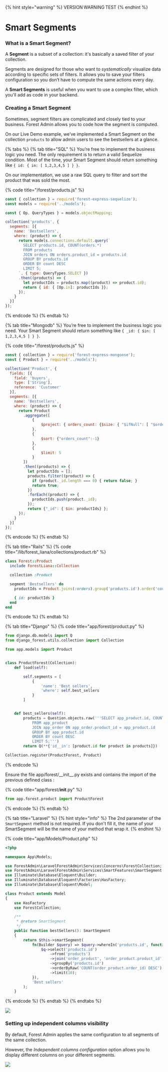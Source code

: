 {% hint style="warning" %}
VERSION WARNING TEST
{% endhint %}

# Smart Segments

### What is a Smart Segment?

A **Segment** is a subset of a collection: it's basically a saved filter of your collection.

Segments are designed for those who want to _systematically_ visualize data according to specific sets of filters. It allows you to save your filters configuration so you don’t have to compute the same actions every day.

A **Smart Segments** is useful when you want to use a complex filter, which you'll add as code in your backend.

### Creating a Smart Segment

Sometimes, segment filters are complicated and closely tied to your business. Forest Admin allows you to code how the segment is computed.

On our Live Demo example, we’ve implemented a Smart Segment on the collection `products` to allow admin users to see the bestsellers at a glance.

{% tabs %}
{% tab title="SQL" %}
You’re free to implement the business logic you need. The only requirement is to return a valid Sequelize condition. Most of the time, your Smart Segment should return something like `{ id: { in: [ 1,2,3,4,5 ] } }`.

On our implementation, we use a raw SQL query to filter and sort the product that was sold the most.

{% code title="/forest/products.js" %}
```javascript
const { collection } = require('forest-express-sequelize');
const models = require('../models');

const { Op, QueryTypes } = models.objectMapping;

collection('products', {
  segments: [{
    name: 'Bestsellers',
    where: (product) => {
      return models.connections.default.query(`
        SELECT products.id, COUNT(orders.*)
        FROM products
        JOIN orders ON orders.product_id = products.id
        GROUP BY products.id
        ORDER BY count DESC
        LIMIT 5;
      `, { type: QueryTypes.SELECT })
      .then((products) => {
        let productIds = products.map((product) => product.id);
        return { id: { [Op.in]: productIds }};
      });
    }
  }]
});
```
{% endcode %}
{% endtab %}

{% tab title="Mongodb" %}
You’re free to implement the business logic you need. Your Smart Segment should return something like `{ _id: { $in: [ 1,2,3,4,5 ] } }`.

{% code title="/forest/products.js" %}
```javascript
const { collection } = require('forest-express-mongoose');
const { Product } = require('../models');

collection('Product', {
  fields: [{
    field: 'buyers',
    type: ['String'],
    reference: 'Customer'
  }],
  segments: [{
    name: 'Bestsellers',
    where: (product) => {
      return Product
      	.aggregate([
		    {
		        $project: { orders_count: {$size: { "$ifNull": [ "$orders", [] ] } } }
		    },
		    {
		        $sort: {"orders_count":-1}
		    },
		    {
		    	$limit: 5
		    }
		])
        .then((products) => {
          let productIds = [];
          products.filter((product) => {
            if (product._id.length === 0) { return false; }
            return true;
          })
          .forEach((product) => {
          	productIds.push(product._id);
          });
		  return {"_id": { $in: productIds} };
	  });
    }
  }]
});
```
{% endcode %}
{% endtab %}

{% tab title="Rails" %}
{% code title="/lib/forest_liana/collections/product.rb" %}
```ruby
class Forest::Product
  include ForestLiana::Collection

  collection :Product

  segment 'Bestsellers' do
    productIds = Product.joins(:orders).group('products.id').order('count(orders.id)').limit(10).pluck('products.id')

    { id: productIds }
  end
end
```
{% endcode %}
{% endtab %}

{% tab title="Django" %}
{% code title="app/forest/product.py" %}
```python
from django.db.models import Q
from django_forest.utils.collection import Collection

from app.models import Product


class ProductForest(Collection):
    def load(self):

        self.segments = [
            {
                'name': 'Best sellers',
                'where': self.best_sellers
            }
        ]


    def best_sellers(self):
        products = Question.objects.raw('''SELECT app_product.id, COUNT(app_order.*)
            FROM app_product
            JOIN app_order ON app_order.product_id = app_product.id
            GROUP BY app_product.id
            ORDER BY count DESC
            LIMIT 5;''')
        return Q(**{'id__in': [product.id for product in products]})

Collection.register(ProductForest, Product)
```
{% endcode %}

Ensure the file app/forest/\_\_init\_\_.py exists and contains the import of the previous defined class :

{% code title="app/forest/__init__.py" %}
```python
from app.forest.product import ProductForest
```
{% endcode %}
{% endtab %}

{% tab title="Laravel" %}
{% hint style="info" %}
The 2nd parameter of the `SmartSegment` method is not required. If you don't fill it, the name of your SmartSegment will be the name of your method that wrap it.
{% endhint %}

{% code title="app/Models/Product.php" %}
```php
<?php

namespace App\Models;

use ForestAdmin\LaravelForestAdmin\Services\Concerns\ForestCollection;
use ForestAdmin\LaravelForestAdmin\Services\SmartFeatures\SmartSegment;
use Illuminate\Database\Eloquent\Builder;
use Illuminate\Database\Eloquent\Factories\HasFactory;
use Illuminate\Database\Eloquent\Model;

class Product extends Model
{
    use HasFactory
    use ForestCollection;

    /**
     * @return SmartSegment
     */
    public function bestSellers(): SmartSegment
    {
        return $this->smartSegment(
            fn(Builder $query) => $query->whereIn('products.id', function($q) {
                $q->select('products.id')
                    ->from('products')
                    ->join('order_product', 'order_product.product_id', '=', 'products.id')
                    ->groupBy('products.id')
                    ->orderByRaw('COUNT(order_product.order_id) DESC')
                    ->limit(10);
            }),
            'Best sellers'
        );
    }
```
{% endcode %}
{% endtab %}
{% endtabs %}

![](<../.gitbook/assets/screenshot 2019-07-01 at 17.38.24.png>)

### Setting up independent columns visibility

By default, Forest Admin applies the same configuration to all segments of the same collection.

However, the _Independent columns configuration_ option allows you to display different columns on your different segments.

![](<../.gitbook/assets/screenshot 2019-07-01 at 17.40.03.png>)
